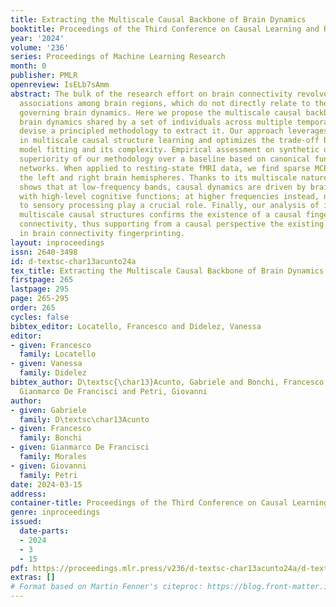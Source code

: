 ```yaml
---
title: Extracting the Multiscale Causal Backbone of Brain Dynamics
booktitle: Proceedings of the Third Conference on Causal Learning and Reasoning
year: '2024'
volume: '236'
series: Proceedings of Machine Learning Research
month: 0
publisher: PMLR
openreview: IsELb7sAmm
abstract: The bulk of the research effort on brain connectivity revolves around statistical
  associations among brain regions, which do not directly relate to the causal mechanisms
  governing brain dynamics. Here we propose the multiscale causal backbone (MCB) of
  brain dynamics shared by a set of individuals across multiple temporal scales, and
  devise a principled methodology to extract it. Our approach leverages recent advances
  in multiscale causal structure learning and optimizes the trade-off between the
  model fitting and its complexity. Empirical assessment on synthetic data shows the
  superiority of our methodology over a baseline based on canonical functional connectivity
  networks. When applied to resting-state fMRI data, we find sparse MCBs for both
  the left and right brain hemispheres. Thanks to its multiscale nature, our approach
  shows that at low-frequency bands, causal dynamics are driven by brain regions associated
  with high-level cognitive functions; at higher frequencies instead, nodes related
  to sensory processing play a crucial role. Finally, our analysis of individuals’
  multiscale causal structures confirms the existence of a causal fingerprint of brain
  connectivity, thus supporting from a causal perspective the existing extensive research
  in brain connectivity fingerprinting.
layout: inproceedings
issn: 2640-3498
id: d-textsc-char13acunto24a
tex_title: Extracting the Multiscale Causal Backbone of Brain Dynamics
firstpage: 265
lastpage: 295
page: 265-295
order: 265
cycles: false
bibtex_editor: Locatello, Francesco and Didelez, Vanessa
editor:
- given: Francesco
  family: Locatello
- given: Vanessa
  family: Didelez
bibtex_author: D\textsc{\char13}Acunto, Gabriele and Bonchi, Francesco and Morales,
  Gianmarco De Francisci and Petri, Giovanni
author:
- given: Gabriele
  family: D\textsc\char13Acunto
- given: Francesco
  family: Bonchi
- given: Gianmarco De Francisci
  family: Morales
- given: Giovanni
  family: Petri
date: 2024-03-15
address:
container-title: Proceedings of the Third Conference on Causal Learning and Reasoning
genre: inproceedings
issued:
  date-parts:
  - 2024
  - 3
  - 15
pdf: https://proceedings.mlr.press/v236/d-textsc-char13acunto24a/d-textsc-char13acunto24a.pdf
extras: []
# Format based on Martin Fenner's citeproc: https://blog.front-matter.io/posts/citeproc-yaml-for-bibliographies/
---
```

